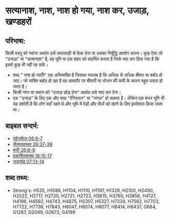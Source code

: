 # सत्यानाश, नाश, नाश हो गया, नाश कर, उजाड़, खण्डहरों #

## परिभाषा: ##

किसी वस्तु को गवांना अर्थात उसे लापरवाही से फेंक देना या उसका निर्बुद्धि उपयोग करना। कुछ ऐसा जो "उजाड़" या "सत्यानाश" है, वह भूमि या एक शहर को संदर्भित करता है जिसे नष्ट कर दिया गया है कि इसमें कुछ भी नहीं रह सके। 

* शब्द " नाश हो जाएँगे" एक अभिव्यक्ति है जिसका मतलब है कि अधिक से अधिक बीमार या बर्बाद हो जाए। जो व्यक्ति बर्बाद हो रहा है वह आमतौर पर बीमारी या भोजन की कमी के कारण बहुत पतला हो जाता है।
* किसी नगर या स्थान को “उजाड़ छोड़ देना” अर्थात उसे नष्ट कर देना।
* एक "उजाड़" के लिए एक और शब्द "रेगिस्तान" या "जंगल" हो सकता है। लेकिन एक बंजर भूमि भी यह दर्शाती है कि लोग वहाँ रहते थे और भूमि में पेड़ों और पौधों को खाने के लिए इस्तेमाल किया जाता था।

## बाइबल सन्दर्भ: ##

* [यहेजकेल 06:6-7](rc://hi/tn/help/ezk/06/06)
* [लैव्यव्यवस्था 26:37-39](rc://hi/tn/help/lev/26/37)
* [मत्ती 26:6-9](rc://hi/tn/help/mat/26/06)
* [प्रकाशितवाक्य 18:15-17](rc://hi/tn/help/rev/18/15)
* [जकर्याह 07:13-14](rc://hi/tn/help/zec/07/13)

## शब्द तथ्य: ##

* Strong's: H535, H1086, H1104, H1110, H1197, H1326, H2100, H2490, H2522, H2717, H2720, H2721, H2723, H3615, H3765, H3856, H4127, H4198, H4592, H4743, H4875, H5307, H5327, H7334, H7582, H7703, H7722, H7736, H7843, H8047, H8074, H8077, H8414, H8437, G684, G1287, G2049, G2673, G4199
